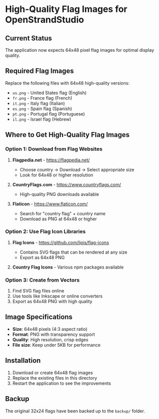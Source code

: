 # High-Quality Flag Images for OpenStrandStudio

## Current Status
The application now expects 64x48 pixel flag images for optimal display quality.

## Required Flag Images
Replace the following files with 64x48 high-quality versions:

- `us.png` - United States flag (English)
- `fr.png` - France flag (French)
- `it.png` - Italy flag (Italian)
- `es.png` - Spain flag (Spanish)
- `pt.png` - Portugal flag (Portuguese)
- `il.png` - Israel flag (Hebrew)

## Where to Get High-Quality Flag Images

### Option 1: Download from Flag Websites
1. **Flagpedia.net** - https://flagpedia.net/
   - Choose country → Download → Select appropriate size
   - Look for 64x48 or higher resolution

2. **CountryFlags.com** - https://www.countryflags.com/
   - High-quality PNG downloads available

3. **Flaticon** - https://www.flaticon.com/
   - Search for "country flag" + country name
   - Download as PNG at 64x48 or higher

### Option 2: Use Flag Icon Libraries
1. **Flag Icons** - https://github.com/lipis/flag-icons
   - Contains SVG flags that can be rendered at any size
   - Export as 64x48 PNG

2. **Country Flag Icons** - Various npm packages available

### Option 3: Create from Vectors
1. Find SVG flag files online
2. Use tools like Inkscape or online converters
3. Export as 64x48 PNG with high quality

## Image Specifications
- **Size**: 64x48 pixels (4:3 aspect ratio)
- **Format**: PNG with transparency support
- **Quality**: High resolution, crisp edges
- **File size**: Keep under 5KB for performance

## Installation
1. Download or create 64x48 flag images
2. Replace the existing files in this directory
3. Restart the application to see the improvements

## Backup
The original 32x24 flags have been backed up to the `backup/` folder.